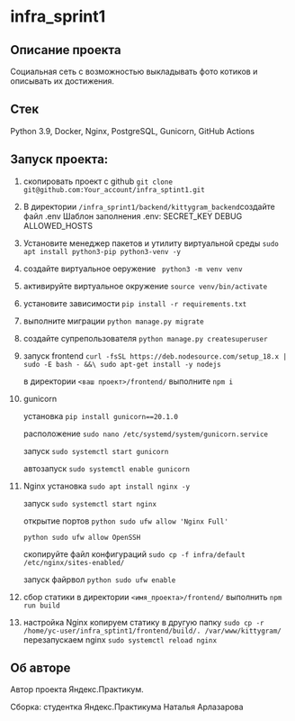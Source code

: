 # infra_sprint1

## Описание проекта 

Социальная сеть с возможностью выкладывать фото котиков и описывать их достижения.

## Стек 

Python 3.9, Docker, Nginx, PostgreSQL, Gunicorn, GitHub Actions

## Запуcк проекта: 

   1) скопировать проект с github  `git clone git@github.com:Your_account/infra_sptint1.git`
   2) В директории `/infra_sprint1/backend/kittygram_backend`создайте файл .env
      Шаблон заполнения .env:
         SECRET_KEY
         DEBUG
         ALLOWED_HOSTS
   3) Установите менеджер пакетов и утилиту виртуальной среды ``` sudo apt install python3-pip python3-venv -y ```
   4) создайте виртуальное оеружение ``` python3 -m venv venv``` 
   5) активируйте виртуальное окружение ```source venv/bin/activate ``` 
   6) установите зависимости ```pip install -r requirements.txt ```
   7) выполните миграции ```python manage.py migrate```
   8) создайте супрепользователя ```python manage.py createsuperuser```
   9) запуск frontend
      ```curl -fsSL https://deb.nodesource.com/setup_18.x | sudo -E bash - &&\ sudo apt-get install -y nodejs```
      
      в директории ```<ваш проект>/frontend/``` выполнитe ```npm i```
   10) gunicorn
       
       установка `pip install gunicorn==20.1.0`
       
       расположение `sudo nano /etc/systemd/system/gunicorn.service `
       
       запуск `sudo systemctl start gunicorn`
       
       автозапуск `sudo systemctl enable gunicorn`
   11) Nginx
       установка `sudo apt install nginx -y `
       
       запуск `sudo systemctl start nginx`
       
       открытие портов `python sudo ufw allow 'Nginx Full'`
       
       `python sudo ufw allow OpenSSH`

       скопируйте файл конфигураций `sudo cp -f infra/default /etc/nginx/sites-enabled/`
       
       запуск файрвол `python sudo ufw enable`
      
   12) сбор статики
      в директории ```<имя_проекта>/frontend/``` выполнить ```npm run build```
      

   13) настройка Nginx
       копируем статику в другую папку `sudo cp -r /home/yc-user/infra_sptint1/frontend/build/. /var/www/kittygram/`
       перезапускаем nginx `sudo systemctl reload nginx`

## Об авторе 
Автор проекта Яндекс.Практикум. 

Сборка: студентка Яндекс.Практикума Наталья Арлазарова
